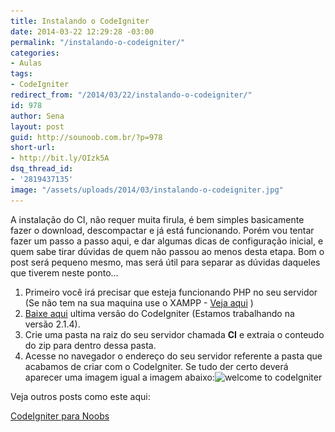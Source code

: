 ```yaml
---
title: Instalando o CodeIgniter
date: 2014-03-22 12:29:28 -03:00
permalink: "/instalando-o-codeigniter/"
categories:
- Aulas
tags:
- CodeIgniter
redirect_from: "/2014/03/22/instalando-o-codeigniter/"
id: 978
author: Sena
layout: post
guid: http://sounoob.com.br/?p=978
short-url:
- http://bit.ly/OIzk5A
dsq_thread_id:
- '2819437135'
image: "/assets/uploads/2014/03/instalando-o-codeigniter.jpg"
---
```


A instalação do CI, não requer muita firula, é bem simples basicamente fazer o download, descompactar e já está funcionando. Porém vou tentar fazer um passo a passo aqui, e dar algumas dicas de configuração inicial, e quem sabe tirar dúvidas de quem não passou ao menos desta etapa.<!--more--> Bom o post será pequeno mesmo, mas será útil para separar as dúvidas daqueles que tiverem neste ponto…

  1. Primeiro você irá precisar que esteja funcionando PHP no seu servidor (Se não tem na sua maquina use o XAMPP - <a title="PHP para Noobs" href="/php-para-noobs/#xampp" target="_blank">Veja aqui</a> )
  2. <a title="Downloading CodeIgniter" href="http://ellislab.com/codeigniter/user-guide/installation/downloads.html" target="_blank">Baixe aqui</a> ultima versão do CodeIgniter (Estamos trabalhando na versão 2.1.4).
  3. Crie uma pasta na raiz do seu servidor chamada **CI** e extraia o conteudo do zip para dentro dessa pasta.
  4. Acesse no navegador o endereço do seu servidor referente a pasta que acabamos de criar com o CodeIgniter. Se tudo der certo deverá aparecer uma imagem igual a imagem abaixo:<img class="aligncenter size-full wp-image-986" alt="welcome to codeIgniter" src="/assets/uploads/2014/03/welcome-to-codeIgniter.jpg" srcset="/assets/uploads/2014/03/welcome-to-codeIgniter.jpg 748w, /assets/uploads/2014/03/welcome-to-codeIgniter-300x209.jpg 300w" sizes="(max-width: 748px) 100vw, 748px" />

Veja outros posts como este aqui:
  
[CodeIgniter para Noobs](/codeigniter-para-noobs/ "CodeIgniter para Noobs")